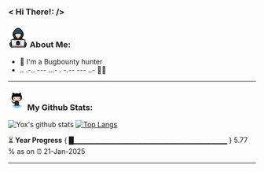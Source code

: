 ### < Hi There!: />

### <img src="https://github.com/Aravindhyox/aravindhyox.github.io/blob/main/main-imgs/hackerboy.png" width="40" /> About Me:
- 🏦 I'm a Bugbounty hunter
- .. .-.. --- ...- . -.-- --- ..- 🤏🏻

---
### <img src="https://github.com/Aravindhyox/aravindhyox.github.io/blob/main/main-imgs/github-octocat.svg" width="35" />  My Github Stats:
![Yox's github stats](https://github-readme-stats.vercel.app/api?username=aravindhyox&show_icons=true&title_color=ffc857&icon_color=8ac926&text_color=daf7dc&bg_color=151515&hide=issues&count_private=true&include_all_commits=true)
[![Top Langs](https://github-readme-stats.vercel.app/api/top-langs/?username=aravindhyox&layout=compact&text_color=daf7dc&bg_color=151515&hide=css,html,php)](https://github.com/Aravindhyox/github-readme-stats)

<!--START_SECTION:waka-->

<!--END_SECTION:waka-->

⏳ **Year Progress** { █▁▁▁▁▁▁▁▁▁▁▁▁▁▁▁▁▁▁▁▁▁▁▁▁▁▁▁▁▁ } 5.77 % as on ⏰ 21-Jan-2025

---



